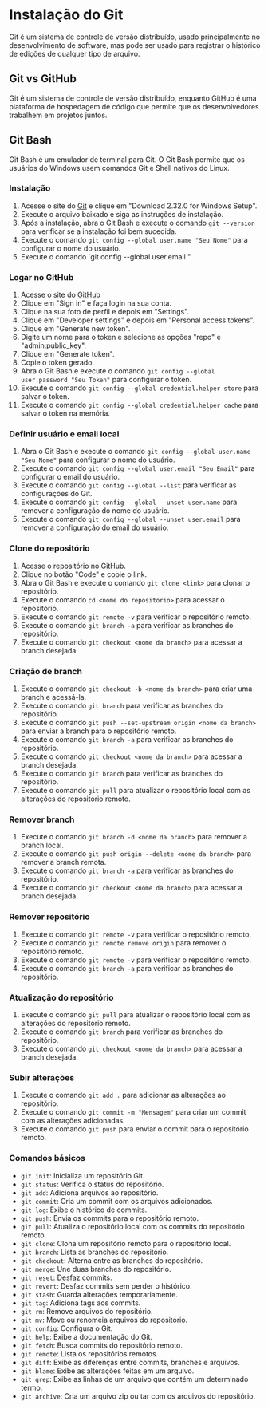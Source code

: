 # Instalação do Git

Git é um sistema de controle de versão distribuído, usado principalmente no desenvolvimento de software, mas pode ser usado para registrar o histórico de edições de qualquer tipo de arquivo.

## Git vs GitHub

Git é um sistema de controle de versão distribuído, enquanto GitHub é uma plataforma de hospedagem de código que permite que os desenvolvedores trabalhem em projetos juntos.

## Git Bash

Git Bash é um emulador de terminal para Git. O Git Bash permite que os usuários do Windows usem comandos Git e Shell nativos do Linux.

### Instalação

1. Acesse o site do [Git](https://git-scm.com/downloads) e clique em "Download 2.32.0 for Windows Setup".
2. Execute o arquivo baixado e siga as instruções de instalação.
3. Após a instalação, abra o Git Bash e execute o comando `git --version` para verificar se a instalação foi bem sucedida.
4. Execute o comando `git config --global user.name "Seu Nome"` para configurar o nome do usuário.
5. Execute o comando `git config --global user.email "

### Logar no GitHub

1. Acesse o site do [GitHub](https://github.com/rafaelsantosoli/EstudoProgramacao)
2. Clique em "Sign in" e faça login na sua conta.
3. Clique na sua foto de perfil e depois em "Settings".
4. Clique em "Developer settings" e depois em "Personal access tokens".
5. Clique em "Generate new token".
6. Digite um nome para o token e selecione as opções "repo" e "admin:public_key".
7. Clique em "Generate token".
8. Copie o token gerado.
9. Abra o Git Bash e execute o comando `git config --global user.password "Seu Token"` para configurar o token.
10. Execute o comando `git config --global credential.helper store` para salvar o token.
11. Execute o comando `git config --global credential.helper cache` para salvar o token na memória.

### Definir usuário e email local

1. Abra o Git Bash e execute o comando `git config --global user.name "Seu Nome"` para configurar o nome do usuário.
2. Execute o comando `git config --global user.email "Seu Email"` para configurar o email do usuário.
3. Execute o comando `git config --global --list` para verificar as configurações do Git.
4. Execute o comando `git config --global --unset user.name` para remover a configuração do nome do usuário.
5. Execute o comando `git config --global --unset user.email` para remover a configuração do email do usuário.


### Clone do repositório

1. Acesse o repositório no GitHub.
2. Clique no botão "Code" e copie o link.
3. Abra o Git Bash e execute o comando `git clone <link>` para clonar o repositório.
4. Execute o comando `cd <nome do repositório>` para acessar o repositório.
5. Execute o comando `git remote -v` para verificar o repositório remoto.
6. Execute o comando `git branch -a` para verificar as branches do repositório.
7. Execute o comando `git checkout <nome da branch>` para acessar a branch desejada.

### Criação de branch

1. Execute o comando `git checkout -b <nome da branch>` para criar uma branch e acessá-la.
2. Execute o comando `git branch` para verificar as branches do repositório.
3. Execute o comando `git push --set-upstream origin <nome da branch>` para enviar a branch para o repositório remoto.
4. Execute o comando `git branch -a` para verificar as branches do repositório.
5. Execute o comando `git checkout <nome da branch>` para acessar a branch desejada.
6. Execute o comando `git branch` para verificar as branches do repositório.
7. Execute o comando `git pull` para atualizar o repositório local com as alterações do repositório remoto.

### Remover branch

1. Execute o comando `git branch -d <nome da branch>` para remover a branch local.
2. Execute o comando `git push origin --delete <nome da branch>` para remover a branch remota.
3. Execute o comando `git branch -a` para verificar as branches do repositório.
4. Execute o comando `git checkout <nome da branch>` para acessar a branch desejada.

### Remover repositório

1. Execute o comando `git remote -v` para verificar o repositório remoto.
2. Execute o comando `git remote remove origin` para remover o repositório remoto.
3. Execute o comando `git remote -v` para verificar o repositório remoto.
4. Execute o comando `git branch -a` para verificar as branches do repositório.

### Atualização do repositório

1. Execute o comando `git pull` para atualizar o repositório local com as alterações do repositório remoto.
2. Execute o comando `git branch` para verificar as branches do repositório.
3. Execute o comando `git checkout <nome da branch>` para acessar a branch desejada.

### Subir alterações

1. Execute o comando `git add .` para adicionar as alterações ao repositório.
2. Execute o comando `git commit -m "Mensagem"` para criar um commit com as alterações adicionadas. 
3. Execute o comando `git push` para enviar o commit para o repositório remoto.

### Comandos básicos

- `git init`: Inicializa um repositório Git.
- `git status`: Verifica o status do repositório.
- `git add`: Adiciona arquivos ao repositório.
- `git commit`: Cria um commit com os arquivos adicionados.
- `git log`: Exibe o histórico de commits.
- `git push`: Envia os commits para o repositório remoto.
- `git pull`: Atualiza o repositório local com os commits do repositório remoto.
- `git clone`: Clona um repositório remoto para o repositório local.
- `git branch`: Lista as branches do repositório.
- `git checkout`: Alterna entre as branches do repositório.
- `git merge`: Une duas branches do repositório.
- `git reset`: Desfaz commits.
- `git revert`: Desfaz commits sem perder o histórico.
- `git stash`: Guarda alterações temporariamente.
- `git tag`: Adiciona tags aos commits.
- `git rm`: Remove arquivos do repositório.
- `git mv`: Move ou renomeia arquivos do repositório.
- `git config`: Configura o Git.
- `git help`: Exibe a documentação do Git.
- `git fetch`: Busca commits do repositório remoto.
- `git remote`: Lista os repositórios remotos.
- `git diff`: Exibe as diferenças entre commits, branches e arquivos.
- `git blame`: Exibe as alterações feitas em um arquivo.
- `git grep`: Exibe as linhas de um arquivo que contém um determinado termo.
- `git archive`: Cria um arquivo zip ou tar com os arquivos do repositório.

